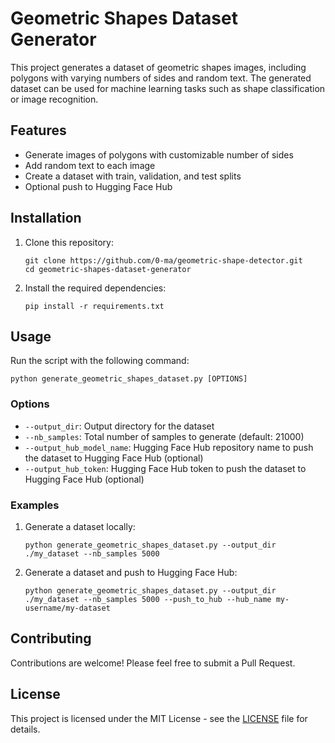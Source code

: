 # Geometric Shapes Dataset Generator

This project generates a dataset of geometric shapes images, including polygons with varying numbers of sides and random text. The generated dataset can be used for machine learning tasks such as shape classification or image recognition.

## Features

- Generate images of polygons with customizable number of sides
- Add random text to each image
- Create a dataset with train, validation, and test splits
- Optional push to Hugging Face Hub

## Installation

1. Clone this repository:
   ```
   git clone https://github.com/0-ma/geometric-shape-detector.git
   cd geometric-shapes-dataset-generator
   ```

2. Install the required dependencies:
   ```
   pip install -r requirements.txt
   ```

## Usage

Run the script with the following command:

```
python generate_geometric_shapes_dataset.py [OPTIONS]
```

### Options

- `--output_dir`: Output directory for the dataset
- `--nb_samples`: Total number of samples to generate (default: 21000)
- `--output_hub_model_name`: Hugging Face Hub repository name to push the dataset to Hugging Face Hub (optional)
- `--output_hub_token`: Hugging Face Hub token to push the dataset to Hugging Face Hub (optional)

### Examples

1. Generate a dataset locally:
   ```
   python generate_geometric_shapes_dataset.py --output_dir ./my_dataset --nb_samples 5000
   ```

2. Generate a dataset and push to Hugging Face Hub:
   ```
   python generate_geometric_shapes_dataset.py --output_dir ./my_dataset --nb_samples 5000 --push_to_hub --hub_name my-username/my-dataset
   ```

## Contributing

Contributions are welcome! Please feel free to submit a Pull Request.

## License

This project is licensed under the MIT License - see the [LICENSE](LICENSE) file for details.
